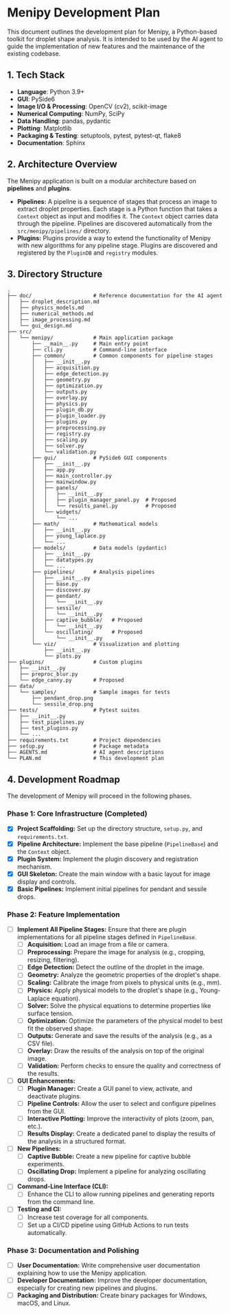 # Menipy Development Plan

This document outlines the development plan for Menipy, a Python-based toolkit for droplet shape analysis. It is intended to be used by the AI agent to guide the implementation of new features and the maintenance of the existing codebase.

## 1. Tech Stack

-   **Language**: Python 3.9+
-   **GUI**: PySide6
-   **Image I/O & Processing**: OpenCV (cv2), scikit-image
-   **Numerical Computing**: NumPy, SciPy
-   **Data Handling**: pandas, pydantic
-   **Plotting**: Matplotlib
-   **Packaging & Testing**: setuptools, pytest, pytest-qt, flake8
-   **Documentation**: Sphinx

## 2. Architecture Overview

The Menipy application is built on a modular architecture based on **pipelines** and **plugins**.

-   **Pipelines:** A pipeline is a sequence of stages that process an image to extract droplet properties. Each stage is a Python function that takes a `Context` object as input and modifies it. The `Context` object carries data through the pipeline. Pipelines are discovered automatically from the `src/menipy/pipelines/` directory.
-   **Plugins:** Plugins provide a way to extend the functionality of Menipy with new algorithms for any pipeline stage. Plugins are discovered and registered by the `PluginDB` and `registry` modules.

## 3. Directory Structure

```
.
├── doc/                    # Reference documentation for the AI agent
│   ├── droplet_description.md
│   ├── physics_models.md
│   ├── numerical_methods.md
│   ├── image_processing.md
│   └── gui_design.md
├── src/
│   └── menipy/             # Main application package
│       ├── __main__.py     # Main entry point
│       ├── cli.py          # Command-line interface
│       ├── common/         # Common components for pipeline stages
│       │   ├── __init__.py
│       │   ├── acquisition.py
│       │   ├── edge_detection.py
│       │   ├── geometry.py
│       │   ├── optimization.py
│       │   ├── outputs.py
│       │   ├── overlay.py
│       │   ├── physics.py
│       │   ├── plugin_db.py
│       │   ├── plugin_loader.py
│       │   ├── plugins.py
│       │   ├── preprocessing.py
│       │   ├── registry.py
│       │   ├── scaling.py
│       │   ├── solver.py
│       │   └── validation.py
│       ├── gui/            # PySide6 GUI components
│       │   ├── __init__.py
│       │   ├── app.py
│       │   ├── main_controller.py
│       │   ├── mainwindow.py
│       │   ├── panels/
│       │   │   ├── __init__.py
│       │   │   ├── plugin_manager_panel.py  # Proposed
│       │   │   └── results_panel.py         # Proposed
│       │   └── widgets/
│       │       └── ...
│       ├── math/           # Mathematical models
│       │   ├── __init__.py
│       │   ├── young_laplace.py
│       │   └── ...
│       ├── models/         # Data models (pydantic)
│       │   ├── __init__.py
│       │   ├── datatypes.py
│       │   └── ...
│       ├── pipelines/      # Analysis pipelines
│       │   ├── __init__.py
│       │   ├── base.py
│       │   ├── discover.py
│       │   ├── pendant/
│       │   │   └── __init__.py
│       │   ├── sessile/
│       │   │   └── __init__.py
│       │   ├── captive_bubble/   # Proposed
│       │   │   └── __init__.py
│       │   └── oscillating/      # Proposed
│       │       └── __init__.py
│       └── viz/            # Visualization and plotting
│           ├── __init__.py
│           └── plots.py
├── plugins/                # Custom plugins
│   ├── __init__.py
│   ├── preproc_blur.py
│   └── edge_canny.py       # Proposed
├── data/
│   └── samples/            # Sample images for tests
│       ├── pendant_drop.png
│       └── sessile_drop.png
├── tests/                  # Pytest suites
│   ├── __init__.py
│   ├── test_pipelines.py
│   ├── test_plugins.py
│   └── ...
├── requirements.txt        # Project dependencies
├── setup.py                # Package metadata
├── AGENTS.md               # AI agent descriptions
└── PLAN.md                 # This development plan
```

## 4. Development Roadmap

The development of Menipy will proceed in the following phases.

### Phase 1: Core Infrastructure (Completed)

-   [x] **Project Scaffolding:** Set up the directory structure, `setup.py`, and `requirements.txt`.
-   [x] **Pipeline Architecture:** Implement the base pipeline (`PipelineBase`) and the `Context` object.
-   [x] **Plugin System:** Implement the plugin discovery and registration mechanism.
-   [x] **GUI Skeleton:** Create the main window with a basic layout for image display and controls.
-   [x] **Basic Pipelines:** Implement initial pipelines for pendant and sessile drops.

### Phase 2: Feature Implementation

-   [ ] **Implement All Pipeline Stages:** Ensure that there are plugin implementations for all pipeline stages defined in `PipelineBase`.
    -   [ ] **Acquisition:** Load an image from a file or camera.
    -   [ ] **Preprocessing:** Prepare the image for analysis (e.g., cropping, resizing, filtering).
    -   [ ] **Edge Detection:** Detect the outline of the droplet in the image.
    -   [ ] **Geometry:** Analyze the geometric properties of the droplet's shape.
    -   [ ] **Scaling:** Calibrate the image from pixels to physical units (e.g., mm).
    -   [ ] **Physics:** Apply physical models to the droplet's shape (e.g., Young-Laplace equation).
    -   [ ] **Solver:** Solve the physical equations to determine properties like surface tension.
    -   [ ] **Optimization:** Optimize the parameters of the physical model to best fit the observed shape.
    -   [ ] **Outputs:** Generate and save the results of the analysis (e.g., as a CSV file).
    -   [ ] **Overlay:** Draw the results of the analysis on top of the original image.
    -   [ ] **Validation:** Perform checks to ensure the quality and correctness of the results.
-   [ ] **GUI Enhancements:**
    -   [ ] **Plugin Manager:** Create a GUI panel to view, activate, and deactivate plugins.
    -   [ ] **Pipeline Controls:** Allow the user to select and configure pipelines from the GUI.
    -   [ ] **Interactive Plotting:** Improve the interactivity of plots (zoom, pan, etc.).
    -   [ ] **Results Display:** Create a dedicated panel to display the results of the analysis in a structured format.
-   [ ] **New Pipelines:**
    -   [ ] **Captive Bubble:** Create a new pipeline for captive bubble experiments.
    -   [ ] **Oscillating Drop:** Implement a pipeline for analyzing oscillating drops.
-   [ ] **Command-Line Interface (CLI):**
    -   [ ] Enhance the CLI to allow running pipelines and generating reports from the command line.
-   [ ] **Testing and CI:**
    -   [ ] Increase test coverage for all components.
    -   [ ] Set up a CI/CD pipeline using GitHub Actions to run tests automatically.

### Phase 3: Documentation and Polishing

-   [ ] **User Documentation:** Write comprehensive user documentation explaining how to use the Menipy application.
-   [ ] **Developer Documentation:** Improve the developer documentation, especially for creating new pipelines and plugins.
-   [ ] **Packaging and Distribution:** Create binary packages for Windows, macOS, and Linux.